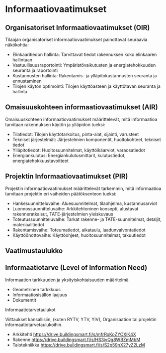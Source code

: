 # Informaatiovaatimukset

## Organisatoriset Informaatiovaatimukset (OIR)

Tilaajan organisatoriset informaatiovaatimukset painottavat seuraavia näkökohtia:

- Elinkaaritiedon hallinta: Tarvittavat tiedot rakennuksen koko elinkaaren hallintaan
- Vastuullisuusraportointi: Ympäristövaikutusten ja energiatehokkuuden seuranta ja raportointi
- Kustannusten hallinta: Rakentamis- ja ylläpitokustannusten seuranta ja ennustaminen
- Tilojen käytön optimointi: Tilojen käyttöasteen ja käyttötavan seuranta ja hallinta

## Omaisuuskohteen informaatiovaatimukset (AIR)

Omaisuuskohteen informaatiovaatimukset määrittelevät, mitä informaatioa tarvitaan rakennuksen käytön ja ylläpidon tueksi:

- Tilatiedot: Tilojen käyttötarkoitus, pinta-alat, sijainti, varusteet
- Tekniset järjestelmät: Järjestelmien komponentit, huoltokohteet, tekniset tiedot
- Ylläpitotiedot: Huoltosuunnitelmat, käyttöikäarviot, varaosatiedot
- Energiankulutus: Energiankulutusmittarit, kulutustiedot, energiatehokkuustavoitteet

## Projektin Informaatiovaatimukset (PIR)

Projektin informaatiovaatimukset määrittelevät tarkemmin, mitä informaatioa tarvitaan projektin eri vaiheiden päätöksenteon tueksi:

- Hankesuunnitteluvaihe: Aluesuunnitelmat, tilaohjelma, kustannusarviot
- Luonnossuunnitteluvaihe: Arkkitehtoninen konsepti, alustavat rakenneratkaisut, TATE-järjestelmien yleiskuvaus
- Toteutussuunnitteluvaihe: Tarkat rakenne- ja TATE-suunnitelmat, detaljit, materiaalitiedot
- Rakentamisvaihe: Toteumatiedot, aikataulu, laadunvalvontatiedot
- Käyttöönottovaihe: Käyttöohjeet, huoltosuunnitelmat, takuutiedot

## Vaatimustaulukko


## Informaatiotarve (Level of Information Need)

Informaation tarkkuuden ja yksityiskohtaisuuden määritelmä

- Geometrinen tarkkkuus
- Informaatiosisällön laajuus
- Dokumentit

Informaatiotarvetaulukot

Viittaukset kansallisiin, (kuten RYTV, YTV, YIV), Organisaation tai projektin informaatiotarvetaulukoihin.
- Arkkitehti https://drive.buildingsmart.fi/s/mfrRxKoZYCXiK4X
- Rakenne https://drive.buildingsmart.fi/s/HS3iyQg8WBZmMbM
- Talotekniikka https://drive.buildingsmart.fi/s/S2p59nX27yZ2LzM
